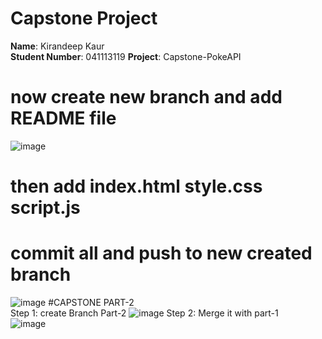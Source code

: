 # Capstone Project

**Name**: Kirandeep Kaur  
**Student Number**: 041113119 
**Project**: Capstone-PokeAPI <br>
# now create new branch and add README file 
![image](https://github.com/Kiran2300/Kiran2300-mtm6302-capstone-Kiran2300-/assets/134239892/a8469458-d051-445e-ac63-5c18c1eed7a1) <br>
# then add index.html style.css script.js <br>
# commit all and push to new created branch <br>
![image](https://github.com/Kiran2300/Kiran2300-mtm6302-capstone-Kiran2300-/assets/134239892/a3dad2cf-bd6d-4904-9ff0-92460aa9a4f2)
#CAPSTONE PART-2 <br>
Step 1: create Branch Part-2
![image](https://github.com/Kiran2300/Kiran2300-mtm6302-capstone-Kiran2300-/assets/134239892/f2e234d8-e2cf-48f3-a68e-d6224e065d0d)
Step 2: Merge it with part-1 <br>
![image](https://github.com/Kiran2300/Kiran2300-mtm6302-capstone-Kiran2300-/assets/134239892/f525902a-428d-4928-8d72-2329cfee160e)
